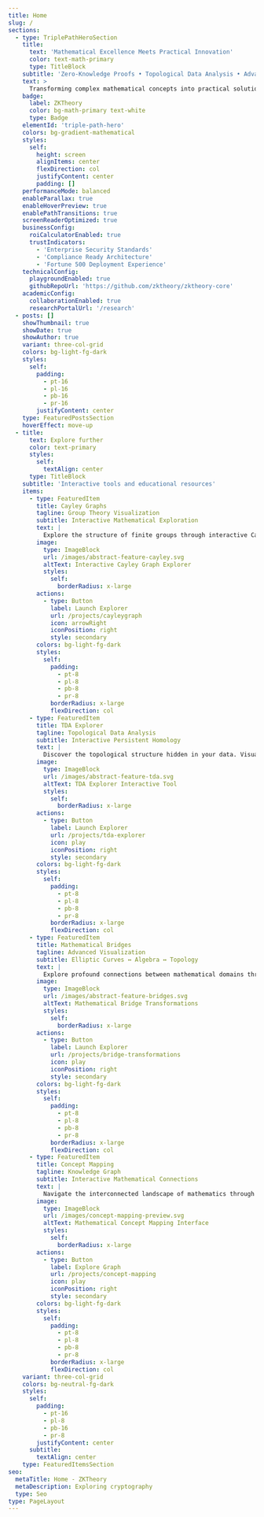 ```yaml
---
title: Home
slug: /
sections:
  - type: TriplePathHeroSection
    title:
      text: 'Mathematical Excellence Meets Practical Innovation'
      color: text-math-primary
      type: TitleBlock
    subtitle: 'Zero-Knowledge Proofs • Topological Data Analysis • Advanced Cryptography'
    text: >
      Transforming complex mathematical concepts into practical solutions for business, technical, and academic applications. Choose your pathway to mathematical mastery.
    badge:
      label: ZKTheory
      color: bg-math-primary text-white
      type: Badge
    elementId: 'triple-path-hero'
    colors: bg-gradient-mathematical
    styles:
      self:
        height: screen
        alignItems: center
        flexDirection: col
        justifyContent: center
        padding: []
    performanceMode: balanced
    enableParallax: true
    enableHoverPreview: true
    enablePathTransitions: true
    screenReaderOptimized: true
    businessConfig:
      roiCalculatorEnabled: true
      trustIndicators:
        - 'Enterprise Security Standards'
        - 'Compliance Ready Architecture'
        - 'Fortune 500 Deployment Experience'
    technicalConfig:
      playgroundEnabled: true
      githubRepoUrl: 'https://github.com/zktheory/zktheory-core'
    academicConfig:
      collaborationEnabled: true
      researchPortalUrl: '/research'
  - posts: []
    showThumbnail: true
    showDate: true
    showAuthor: true
    variant: three-col-grid
    colors: bg-light-fg-dark
    styles:
      self:
        padding:
          - pt-16
          - pl-16
          - pb-16
          - pr-16
        justifyContent: center
    type: FeaturedPostsSection
    hoverEffect: move-up
  - title:
      text: Explore further
      color: text-primary
      styles:
        self:
          textAlign: center
      type: TitleBlock
    subtitle: 'Interactive tools and educational resources'
    items:
      - type: FeaturedItem
        title: Cayley Graphs
        tagline: Group Theory Visualization
        subtitle: Interactive Mathematical Exploration
        text: |
          Explore the structure of finite groups through interactive Cayley graph visualizations. Generate graphs for symmetric groups, dihedral groups, and more with dynamic highlighting of subgroups and cosets.
        image:
          type: ImageBlock
          url: /images/abstract-feature-cayley.svg
          altText: Interactive Cayley Graph Explorer
          styles:
            self:
              borderRadius: x-large
        actions:
          - type: Button
            label: Launch Explorer
            url: /projects/cayleygraph
            icon: arrowRight
            iconPosition: right
            style: secondary
        colors: bg-light-fg-dark
        styles:
          self:
            padding:
              - pt-8
              - pl-8
              - pb-8
              - pr-8
            borderRadius: x-large
            flexDirection: col
      - type: FeaturedItem
        title: TDA Explorer
        tagline: Topological Data Analysis
        subtitle: Interactive Persistent Homology
        text: |
          Discover the topological structure hidden in your data. Visualize persistence diagrams, barcodes, and Mapper networks to understand connectivity patterns, holes, and clusters in point cloud data.
        image:
          type: ImageBlock
          url: /images/abstract-feature-tda.svg
          altText: TDA Explorer Interactive Tool
          styles:
            self:
              borderRadius: x-large
        actions:
          - type: Button
            label: Launch Explorer
            url: /projects/tda-explorer
            icon: play
            iconPosition: right
            style: secondary
        colors: bg-light-fg-dark
        styles:
          self:
            padding:
              - pt-8
              - pl-8
              - pb-8
              - pr-8
            borderRadius: x-large
            flexDirection: col
      - type: FeaturedItem
        title: Mathematical Bridges
        tagline: Advanced Visualization
        subtitle: Elliptic Curves ↔ Algebra ↔ Topology
        text: |
          Explore profound connections between mathematical domains through interactive animated transformations. See how elliptic curves, abstract algebra, and topology interconnect through research-grade visualizations.
        image:
          type: ImageBlock
          url: /images/abstract-feature-bridges.svg
          altText: Mathematical Bridge Transformations
          styles:
            self:
              borderRadius: x-large
        actions:
          - type: Button
            label: Launch Explorer
            url: /projects/bridge-transformations
            icon: play
            iconPosition: right
            style: secondary
        colors: bg-light-fg-dark
        styles:
          self:
            padding:
              - pt-8
              - pl-8
              - pb-8
              - pr-8
            borderRadius: x-large
            flexDirection: col
      - type: FeaturedItem
        title: Concept Mapping
        tagline: Knowledge Graph
        subtitle: Interactive Mathematical Connections
        text: |
          Navigate the interconnected landscape of mathematics through force-directed graph visualization. Discover relationships between concepts with interactive filtering and guided learning pathways.
        image:
          type: ImageBlock
          url: /images/concept-mapping-preview.svg
          altText: Mathematical Concept Mapping Interface
          styles:
            self:
              borderRadius: x-large
        actions:
          - type: Button
            label: Explore Graph
            url: /projects/concept-mapping
            icon: play
            iconPosition: right
            style: secondary
        colors: bg-light-fg-dark
        styles:
          self:
            padding:
              - pt-8
              - pl-8
              - pb-8
              - pr-8
            borderRadius: x-large
            flexDirection: col
    variant: three-col-grid
    colors: bg-neutral-fg-dark
    styles:
      self:
        padding:
          - pt-16
          - pl-8
          - pb-16
          - pr-8
        justifyContent: center
      subtitle:
        textAlign: center
    type: FeaturedItemsSection
seo:
  metaTitle: Home - ZKTheory
  metaDescription: Exploring cryptography
  type: Seo
type: PageLayout
---
```

